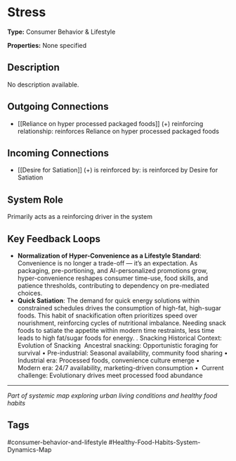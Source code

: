 # Stress

**Type:** Consumer Behavior & Lifestyle

**Properties:** None specified

## Description
No description available.

## Outgoing Connections
- [[Reliance on hyper processed packaged foods]] (+) reinforcing relationship: reinforces Reliance on hyper processed packaged foods

## Incoming Connections
- [[Desire for Satiation]] (+) is reinforced by: is reinforced by Desire for Satiation

## System Role
Primarily acts as a reinforcing driver in the system

## Key Feedback Loops
- **Normalization of Hyper-Convenience as a Lifestyle Standard**: Convenience is no longer a trade-off — it’s an expectation. As packaging, pre-portioning, and AI-personalized promotions grow, hyper-convenience reshapes consumer time-use, food skills, and patience thresholds, contributing to dependency on pre-mediated choices.
- **Quick Satiation**: The demand for quick energy solutions within constrained schedules drives the consumption of high-fat, high-sugar foods. This habit of snackification often prioritizes speed over nourishment, reinforcing cycles of nutritional imbalance. Needing snack foods to satiate the appetite within modern time restraints, less time leads to high fat/sugar foods for energy. 
.
Snacking Historical Context: Evolution of Snacking 
⁠Ancestral snacking: Opportunistic foraging for survival •⁠ 
Pre-industrial: Seasonal availability, community food sharing •⁠  
⁠Industrial era: Processed foods, convenience culture emerge •⁠  
⁠Modern era: 24/7 availability, marketing-driven consumption •⁠  ⁠
Current challenge: Evolutionary drives meet processed food abundance

---
*Part of systemic map exploring urban living conditions and healthy food habits*

## Tags
#consumer-behavior-and-lifestyle #Healthy-Food-Habits-System-Dynamics-Map
